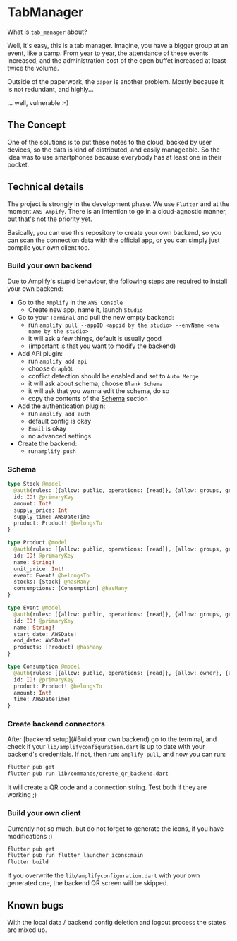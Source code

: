 # TabManager
What is `tab_manager` about?

Well, it's easy, this is a tab manager. Imagine, you have a bigger group at an event, like a camp.
From year to year, the attendance of these events increased, and the administration cost of the open
buffet increased at least twice the volume.

Outside of the paperwork, the `paper` is another problem.
Mostly because it is not redundant, and highly...

... well, vulnerable :-)

## The Concept
One of the solutions is to put these notes to the cloud, backed by user devices, so the data is kind
of distributed, and easily manageable.
So the idea was to use smartphones because everybody has at least one in their pocket.

## Technical details
The project is strongly in the development phase. We use `Flutter` and at the moment `AWS Ampify`.
There is an intention to go in a cloud-agnostic manner, but that's not the priority yet.

Basically, you can use this repository to create your own backend, so you can scan the connection
data with the official app, or you can simply just compile your own client too.

### Build your own backend
Due to Amplify's stupid behaviour, the following steps are required to install your own backend:

 - Go to the `Amplify` in the `AWS Console`
   * Create new app, name it, launch `Studio`
 - Go to your `Terminal` and pull the new empty backend:
   * run `amplify pull --appID <appid by the studio> --envName <env name by the studio>`
   * it will ask a few things, default is usually good
   * (important is that you want to modify the backend)
 - Add API plugin:
   * run `amplify add api`
   * choose `GraphQL`
   * conflict detection should be enabled and set to `Auto Merge`
   * it will ask about schema, choose `Blank Schema`
   * it will ask that you wanna edit the schema, do so
   * copy the contents of the [Schema](#schema) section
 - Add the authentication plugin:
   * run `amplify add auth`
   * default config is okay
   * `Email` is okay
   * no advanced settings
 - Create the backend:
   * run`amplify push`

### Schema

```graphql
type Stock @model
  @auth(rules: [{allow: public, operations: [read]}, {allow: groups, groups: ["Admin"], operations: [read, create, update, delete]}]) {
  id: ID! @primaryKey
  amount: Int!
  supply_price: Int
  supply_time: AWSDateTime
  product: Product! @belongsTo
}

type Product @model
  @auth(rules: [{allow: public, operations: [read]}, {allow: groups, groups: ["Admin"]}]) {
  id: ID! @primaryKey
  name: String!
  unit_price: Int!
  event: Event! @belongsTo
  stocks: [Stock] @hasMany
  consumptions: [Consumption] @hasMany
}

type Event @model
  @auth(rules: [{allow: public, operations: [read]}, {allow: groups, groups: ["Admin"]}]) {
  id: ID! @primaryKey
  name: String!
  start_date: AWSDate!
  end_date: AWSDate!
  products: [Product] @hasMany
}

type Consumption @model
  @auth(rules: [{allow: public, operations: [read]}, {allow: owner}, {allow: groups, groups: ["Admin"]}]) {
  id: ID! @primaryKey
  product: Product! @belongsTo
  amount: Int!
  time: AWSDateTime!
}
```

### Create backend connectors
After [backend setup](#Build your own backend) go to the terminal, and check if your
`lib/amplifyconfiguration.dart` is up to date with your backend's credentials. If not, then run:
`amplify pull`, and now you can run:

```bash
flutter pub get
flutter pub run lib/commands/create_qr_backend.dart
```

It will create a QR code and a connection string. Test both if they are working ;)

### Build your own client
Currently not so much, but do not forget to generate the icons, if you have modifications :)

```bash
flutter pub get
flutter pub run flutter_launcher_icons:main
flutter build
```

If you overwrite the `lib/amplifyconfiguration.dart` with your own generated one,
the backend QR screen will be skipped.

## Known bugs
With the local data / backend config deletion and logout process the states are mixed up.
